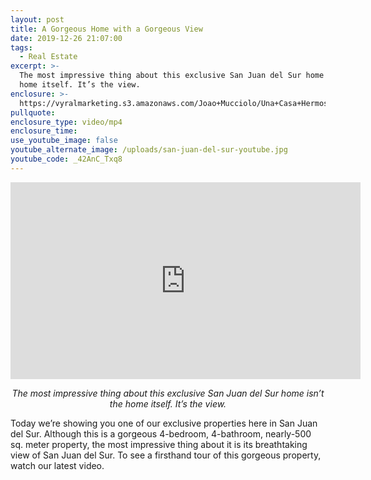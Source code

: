 ```yaml
---
layout: post
title: A Gorgeous Home with a Gorgeous View
date: 2019-12-26 21:07:00
tags:
  - Real Estate
excerpt: >-
  The most impressive thing about this exclusive San Juan del Sur home isn’t the
  home itself. It’s the view.
enclosure: >-
  https://vyralmarketing.s3.amazonaws.com/Joao+Mucciolo/Una+Casa+Hermosa+con+una+Vista+Hermosa.mp4
pullquote:
enclosure_type: video/mp4
enclosure_time:
use_youtube_image: false
youtube_alternate_image: /uploads/san-juan-del-sur-youtube.jpg
youtube_code: _42AnC_Txq8
---
```


<center><iframe width="560" height="315" src="https://www.youtube.com/embed/_42AnC_Txq8?start=90" frameborder="0" allow="accelerometer; autoplay; encrypted-media; gyroscope; picture-in-picture" allowfullscreen></iframe></center>

<p style="text-align:center;"><em>The most impressive thing about this exclusive San Juan del Sur home isn’t the home itself. It’s the view.</em></p>

Today we’re showing you one of our exclusive properties here in San Juan del Sur. Although this is a gorgeous 4-bedroom, 4-bathroom, nearly-500 sq. meter property, the most impressive thing about it is its breathtaking view of San Juan del Sur. To see a firsthand tour of this gorgeous property, watch our latest video.

&nbsp;